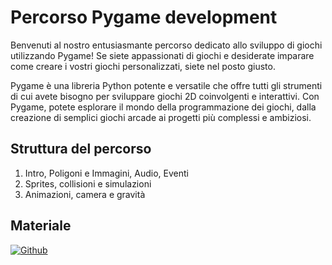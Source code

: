 # Percorso Pygame development

Benvenuti al nostro entusiasmante percorso dedicato allo sviluppo di giochi utilizzando Pygame! Se siete appassionati di giochi e desiderate imparare come creare i vostri giochi personalizzati, siete nel posto giusto.

Pygame è una libreria Python potente e versatile che offre tutti gli strumenti di cui avete bisogno per sviluppare giochi 2D coinvolgenti e interattivi. Con Pygame, potete esplorare il mondo della programmazione dei giochi, dalla creazione di semplici giochi arcade ai progetti più complessi e ambiziosi.

## Struttura del percorso
1. Intro, Poligoni e Immagini, Audio, Eventi
2. Sprites, collisioni e simulazioni
3. Animazioni, camera e gravità


## Materiale

[![Github](https://img.shields.io/badge/GitHub-181717.svg?style=for-the-badge&logo=GitHub&logoColor=white)](https://github.com/PythonBiellaGroup/MaterialeSerate/tree/master/PyGame)


